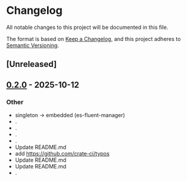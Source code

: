 # Changelog

All notable changes to this project will be documented in this file.

The format is based on [Keep a Changelog](https://keepachangelog.com/en/1.0.0/),
and this project adheres to [Semantic Versioning](https://semver.org/spec/v2.0.0.html).

## [Unreleased]

## [0.2.0](https://github.com/stayhydated/es-fluent/releases/tag/es-fluent-manager-embedded-v0.2.0) - 2025-10-12

### Other

- singleton -> embedded (es-fluent-manager)
- .
- .
- .
- .
- Update README.md
- add <https://github.com/crate-ci/typos>
- Update README.md
- Update README.md
- .
